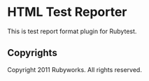 # HTML Test Reporter

This is test report format plugin for Rubytest.


## Copyrights

Copyright 2011 Rubyworks. All rights reserved.



